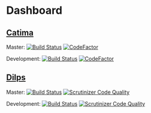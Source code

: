 # Dashboard

## [Catima](https://github.com/catima/catima)

Master: [![Build Status](https://travis-ci.com/catima/catima.svg?branch=master)](https://travis-ci.com/catima/catima) [![CodeFactor](https://www.codefactor.io/repository/github/catima/catima/badge/master)](https://www.codefactor.io/repository/github/catima/catima/overview/master)

Development: [![Build Status](https://travis-ci.com/catima/catima.svg?branch=development)](https://travis-ci.com/catima/catima) [![CodeFactor](https://www.codefactor.io/repository/github/catima/catima/badge/development)](https://www.codefactor.io/repository/github/catima/catima/overview/development)

## [Dilps](https://github.com/unil-lettres/dilps)

Master: [![Build Status](https://travis-ci.com/unil-lettres/dilps.svg?branch=master)](https://travis-ci.com/unil-lettres/dilps) [![Scrutinizer Code Quality](https://scrutinizer-ci.com/g/unil-lettres/dilps/badges/quality-score.png?b=master)](https://scrutinizer-ci.com/g/unil-lettres/dilps/?branch=master)

Development: [![Build Status](https://travis-ci.com/unil-lettres/dilps.svg?branch=develop)](https://travis-ci.com/unil-lettres/dilps) [![Scrutinizer Code Quality](https://scrutinizer-ci.com/g/unil-lettres/dilps/badges/quality-score.png?b=master)](https://scrutinizer-ci.com/g/unil-lettres/dilps/?branch=develop)
